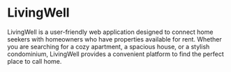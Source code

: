# LivingWell
 LivingWell is a user-friendly web application designed to connect home seekers with homeowners who have properties available for rent. Whether you are searching for a cozy apartment, a spacious house, or a stylish condominium, LivingWell provides a convenient platform to find the perfect place to call home.

